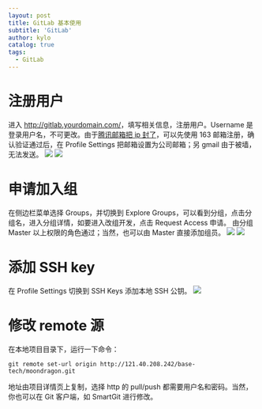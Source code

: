 ```yaml
---
layout: post
title: GitLab 基本使用
subtitle: 'GitLab'
author: kylo
catalog: true
tags:
  - GitLab
---
```

# 注册用户

进入 <http://gitlab.yourdomain.com/>，填写相关信息，注册用户。Username 是登录用户名，不可更改。由于[腾讯邮箱把 ip 封了](http://service.mail.qq.com/cgi-bin/help?subtype=1&&id=20022&&no=1000725)，可以先使用 163 邮箱注册，确认验证通过后，在 Profile Settings 把邮箱设置为公司邮箱；另 gmail 由于被墙，无法发送。 ![](http://7xsf19.com1.z0.glb.clouddn.com/Sign%20in%20%C2%B7%20GitLab.png) ![](http://7xsf19.com1.z0.glb.clouddn.com/Profile%20Settings.png)

# 申请加入组

在侧边栏菜单选择 Groups，并切换到 Explore Groups，可以看到分组，点击分组名，进入分组详情，如要进入改组开发，点击 Request Access 申请。 由分组 Master 以上权限的角色通过；当然，也可以由 Master 直接添加组员。 ![](http://7xsf19.com1.z0.glb.clouddn.com/Groups%20%C2%B7%20Explore.png) ![](http://7xsf19.com1.z0.glb.clouddn.com/Request%20Access.png)

# 添加 SSH key

在 Profile Settings 切换到 SSH Keys 添加本地 SSH 公钥。 ![](http://7xsf19.com1.z0.glb.clouddn.com/SSH%20Keys.png)

# 修改 remote 源

在本地项目目录下，运行一下命令：

```shell
git remote set-url origin http://121.40.208.242/base-tech/moondragon.git
```

地址由项目详情页上复制，选择 http 的 pull/push 都需要用户名和密码。当然，你也可以在 Git 客户端，如 SmartGit 进行修改。
